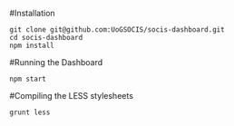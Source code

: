 #Installation
```
git clone git@github.com:UoGSOCIS/socis-dashboard.git
cd socis-dashboard
npm install
```

#Running the Dashboard
```
npm start
```

#Compiling the LESS stylesheets
```
grunt less
```